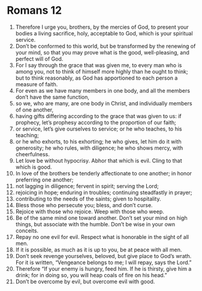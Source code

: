 ﻿
# Romans 12
1. Therefore I urge you, brothers, by the mercies of God, to present your bodies a living sacrifice, holy, acceptable to God, which is your spiritual service. 
2. Don’t be conformed to this world, but be transformed by the renewing of your mind, so that you may prove what is the good, well-pleasing, and perfect will of God. 
3. For I say through the grace that was given me, to every man who is among you, not to think of himself more highly than he ought to think; but to think reasonably, as God has apportioned to each person a measure of faith. 
4. For even as we have many members in one body, and all the members don’t have the same function, 
5. so we, who are many, are one body in Christ, and individually members of one another, 
6. having gifts differing according to the grace that was given to us: if prophecy, let’s prophesy according to the proportion of our faith; 
7. or service, let’s give ourselves to service; or he who teaches, to his teaching; 
8. or he who exhorts, to his exhorting; he who gives, let him do it with generosity; he who rules, with diligence; he who shows mercy, with cheerfulness. 
9. Let love be without hypocrisy. Abhor that which is evil. Cling to that which is good. 
10. In love of the brothers be tenderly affectionate to one another; in honor preferring one another; 
11. not lagging in diligence; fervent in spirit; serving the Lord; 
12. rejoicing in hope; enduring in troubles; continuing steadfastly in prayer; 
13. contributing to the needs of the saints; given to hospitality. 
14. Bless those who persecute you; bless, and don’t curse. 
15. Rejoice with those who rejoice. Weep with those who weep. 
16. Be of the same mind one toward another. Don’t set your mind on high things, but associate with the humble. Don’t be wise in your own conceits. 
17. Repay no one evil for evil. Respect what is honorable in the sight of all men. 
18. If it is possible, as much as it is up to you, be at peace with all men. 
19. Don’t seek revenge yourselves, beloved, but give place to God’s wrath. For it is written, “Vengeance belongs to me; I will repay, says the Lord.” 
20. Therefore “If your enemy is hungry, feed him. If he is thirsty, give him a drink; for in doing so, you will heap coals of fire on his head.” 
21. Don’t be overcome by evil, but overcome evil with good. 
